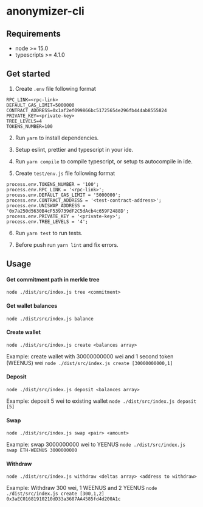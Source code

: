 # anonymizer-cli

## Requirements
- node >= 15.0
- typescripts >= 4.1.0

## Get started
1. Create `.env` file following format
```
RPC_LINK=<rpc-link>
DEFAULT_GAS_LIMIT=5000000
CONTRACT_ADDRESS=0x1af2ef099866bc51725654e296fb444ab8555824
PRIVATE_KEY=<private-key>
TREE_LEVELS=4
TOKENS_NUMBER=100
```

2. Run `yarn` to install dependencies.

3. Setup eslint, prettier and typescript in your ide.

4. Run `yarn compile` to compile typescript, or setup 
   ts autocompile in ide.
 
5. Create `test/env.js` file following format
```
process.env.TOKENS_NUMBER = '100';
process.env.RPC_LINK = '<rpc-link>';
process.env.DEFAULT_GAS_LIMIT = '5000000';
process.env.CONTRACT_ADDRESS = '<test-contract-address>';
process.env.UNISWAP_ADDRESS = '0x7a250d5630B4cF539739dF2C5dAcb4c659F2488D';
process.env.PRIVATE_KEY = '<private-key>';
process.env.TREE_LEVELS = '4';

```

6. Run `yarn test` to run tests.

7. Before push run `yarn lint` and fix errors.

## Usage

#### Get commitment path in merkle tree
`node ./dist/src/index.js tree <commitment>`

#### Get wallet balances
`node ./dist/src/index.js balance`

#### Create wallet
`node ./dist/src/index.js create <balances array>`

Example: create wallet with 30000000000 wei and 1 second token (WEENUS) wei `node ./dist/src/index.js create [30000000000,1]`

#### Deposit
`node ./dist/src/index.js deposit <balances array>`

Example: deposit 5 wei to existing wallet `node ./dist/src/index.js deposit [5]`

#### Swap
`node ./dist/src/index.js swap <pair> <amount>`

Example: swap 3000000000 wei to YEENUS `node ./dist/src/index.js swap ETH-WEENUS 3000000000`

#### Withdraw
`node ./dist/src/index.js withdraw <deltas array> <address to withdraw>`

Example: Withdraw 300 wei, 1 WEENUS and 2 YEENUS `node ./dist/src/index.js create [300,1,2] 0x3aEC01681910210dD33a3687AA4585fd4d200A1c`
